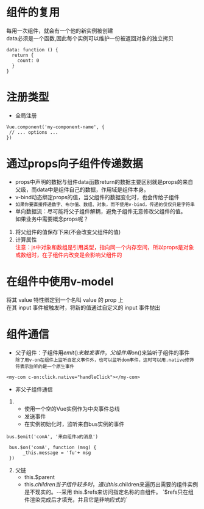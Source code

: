 # 组件的复用
每用一次组件，就会有一个他的新实例被创建  
data必须是一个函数,因此每个实例可以维护一份被返回对象的独立拷贝
```
data: function () {
  return {
    count: 0
  }
}
```
# 注册类型
 * 全局注册
 ```
 Vue.component('my-component-name', {
  // ... options ...
})
```
# 通过props向子组件传递数据
* props中声明的数据与组件data函数return的数据主要区别就是props的来自父级，而data中是组件自己的数据，作用域是组件本身。  
* v-bind动态绑定props的值，当父组件的数据变化时，也会传给子组件
* `如果你要直接传递数字、布尔值、数组、对象，而不使用v-bind，传递的仅仅只是字符串`
* 单向数据流：尽可能将父子组件解耦，避免子组件无意修改父组件的值。  
如果业务中需要概念props呢？  
1. 将父组件的值保存下来(不会改变父组件的值)
2. 计算属性  
<font color="red">注意：js中对象和数组是引用类型，指向同一个内存空间，所以props是对象或数组时，在子组件内改变是会影响父组件的</font>

# 在组件中使用v-model

将其 value 特性绑定到一个名叫 value 的 prop 上  
在其 input 事件被触发时，将新的值通过自定义的 input 事件抛出

# 组件通信 
* 父子组件：子组件用$emit()来触发事件，父组件用$on()来监听子组件的事件  
`除了用v-on在组件上监听自定义事件外，也可以监听dom事件，这时可以用.native修饰符表示监听的是一个原生事件`   
```
<my-com c-on:click.native="handleClick"></my-com>
```
* 非父子组件通信
1. * 使用一个空的Vue实例作为中央事件总线  
   * 发送事件  
   * 在实例初始化时，监听来自bus实例的事件
```
bus.$emit('comA', '来自组件a的消息')
```

```
 bus.$on('comA', function (msg) {
      _this.message = 'fu'+ msg
 })
```
2. 父链
   * this.$parent
   * this.$children  
当子组件较多时，通过this.$children来遍历出需要的组件实例是不现实的。--采用 this.$refs来访问指定名称的自组件。
`$refs只在组件渲染完成后才填充，并且它是非响应式的`
